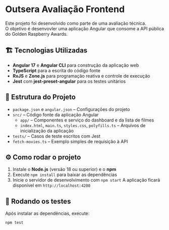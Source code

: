 # Outsera Avaliação Frontend

Este projeto foi desenvolvido como parte de uma avaliação técnica.  
O objetivo é desenvovler uma aplicação Angular que consome a API pública do Golden Raspberry Awards.

## 🏗️ Tecnologias Utilizadas

- **Angular 17** e **Angular CLI** para construção da aplicação web
- **TypeScript** para a escrita do código fonte
- **RxJS** e **Zone.js** para programação reativa e controle de execução
- **Jest** com **jest-preset-angular** para os testes unitários

## 📂 Estrutura do Projeto

- `package.json` e `angular.json` – Configurações do projeto
- `src/` – Código fonte da aplicação Angular
  - `app/` – Componentes e serviço do dashboard e da lista de filmes
  - `index.html`, `main.ts`, `styles.css`, `polyfills.ts` – Arquivos de inicialização da aplicação
- `tests/` – Casos de teste escritos com Jest
- `fetch-movies.ts` – Exemplo simples de requisição à API

## ⚙️ Como rodar o projeto

1. Instale o **Node.js** (versão 18 ou superior) e o **npm**
2. Execute `npm install` para baixar as dependências
3. Inicie o servidor de desenvolvimento com `npm start`
   A aplicação ficará disponível em `http://localhost:4200`

## 🧪 Rodando os testes

Após instalar as dependências, execute:

```bash
npm test
```